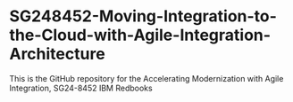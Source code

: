 # SG248452-Moving-Integration-to-the-Cloud-with-Agile-Integration-Architecture
This is the GitHub repository for the Accelerating Modernization
with Agile Integration, SG24-8452 IBM Redbooks
